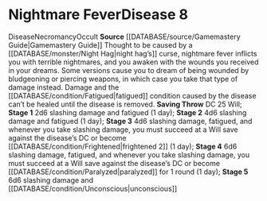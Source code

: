 ﻿---
id: '12'
level: '8'
name: Nightmare Fever
onset: null
rarity: Common
rus_type_level: null
saving_throw: DC 25 Will
school: Necromancy
source: '[[DATABASE/source/Gamemastery Guide|Gamemastery Guide]]'
stage: "Stage 1: 2d6 slashing damage and fatigued (1 day)Stage 2: 4d6 slashing damage\
  \ and fatigued (1 day)Stage 3: 4d6 slashing damage, fatigued, and whenever you take\
  \ slashing damage, you must succeed at aWill save against the disease\u2019s DC\
  \ or become frightened2 (1 day)Stage 4: 6d6 slashing damage, fatigued, and whenever\
  \ you take slashing damage, you must succeed at aWill save against the disease\u2019\
  s DC or become paralyzedfor 1 round (1 day)Stage 5: 6d6 slashing damage and unconscious"
trait:
- '[[DATABASE/trait/Disease|Disease]]'
- '[[DATABASE/trait/Necromancy|Necromancy]]'
- '[[DATABASE/trait/Occult|Occult]]'
type: Disease

---
# Nightmare Fever<span class="item-type">Disease 8</span>

<span class="item-trait">Disease</span><span class="item-trait">Necromancy</span><span class="item-trait">Occult</span>
**Source** [[DATABASE/source/Gamemastery Guide|Gamemastery Guide]]
Thought to be caused by a [[DATABASE/monster/Night Hag|night hag’s]] curse, nightmare fever inflicts you with terrible nightmares, and you awaken with the wounds you received in your dreams. Some versions cause you to dream of being wounded by bludgeoning or piercing weapons, in which case you take that type of damage instead. Damage and the [[DATABASE/condition/Fatigued|fatigued]] condition caused by the disease can’t be healed until the disease is removed.
**Saving Throw** DC 25 Will; **Stage 1** 2d6 slashing damage and fatigued (1 day); **Stage 2** 4d6 slashing damage and fatigued (1 day); **Stage 3** 4d6 slashing damage, fatigued, and whenever you take slashing damage, you must succeed at a Will save against the disease’s DC or become [[DATABASE/condition/Frightened|frightened 2]] (1 day); **Stage 4** 6d6 slashing damage, fatigued, and whenever you take slashing damage, you must succeed at a Will save against the disease’s DC or become [[DATABASE/condition/Paralyzed|paralyzed]] for 1 round (1 day); **Stage 5** 6d6 slashing damage and [[DATABASE/condition/Unconscious|unconscious]]